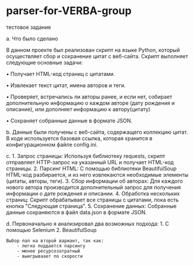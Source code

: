 # parser-for-VERBA-group
тестовое задание

a. Что было сделано

В данном проекте был реализован скрипт на языке Python, который осуществляет сбор и сохранение цитат с веб-сайта. Скрипт выполняет следующие основные задачи:

• Получает HTML-код страниц с цитатами.

• Извлекает текст цитат, имена авторов и теги.

• Проверяет, встречались ли авторы ранее, и если нет, собирает дополнительную информацию о каждом авторе (дату рождения и описание), или дополняет информацию к автору(цитату)

• Сохраняет собранные данные в формате JSON.

b. Данные были получены с веб-сайта, содержащего коллекцию цитат. В коде используется базовая ссылка, которая хранится в конфигурационном файле config.ini.

c. 
    1. Запрос страницы: Используя библиотеку requests, скрипт отправляет HTTP-запрос на указанный URL и получает HTML-код страницы.
    2. Парсинг HTML: С помощью библиотеки BeautifulSoup HTML-код разбирается, и из него извлекаются необходимые элементы (цитаты, авторы, теги).
    3. Сбор информации об авторах: Для каждого нового автора производится дополнительный запрос для получения информации о дате рождения и описании.
    4. Обработка нескольких страниц: Скрипт обрабатывает все страницы с цитатами, пока есть кнопка "Следующая страница".
    5. Сохранение данных: Собранные данные сохраняются в файл data.json в формате JSON.

d.
    Первоначально я анализировал два возможных подхода:
        1. С помощью Selenium
        2. BeautifulSoup

    Выбор пал на второй вариант, так как:
        - легко поддается парсингу
        - менее ресурсозатратный
        - выигрываает по скорости